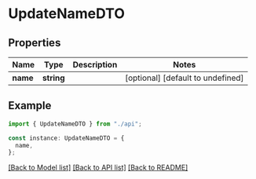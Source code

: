 # UpdateNameDTO

## Properties

| Name     | Type       | Description | Notes                             |
| -------- | ---------- | ----------- | --------------------------------- |
| **name** | **string** |             | [optional] [default to undefined] |

## Example

```typescript
import { UpdateNameDTO } from "./api";

const instance: UpdateNameDTO = {
  name,
};
```

[[Back to Model list]](../README.md#documentation-for-models) [[Back to API list]](../README.md#documentation-for-api-endpoints) [[Back to README]](../README.md)
